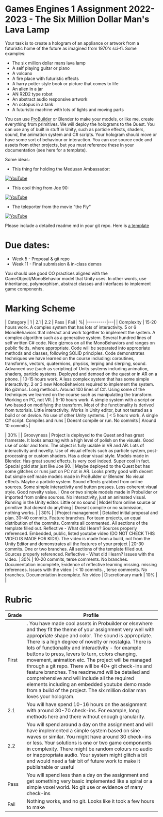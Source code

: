 # Games Engines 1 Assignment 2022-2023 - The Six Million Dollar Man's Lava Lamp

Your task is to create a hologram of an appliance or artwork from a futuristic home of the future as imagined from 1970's sci-fi. Some examples:

- The six million dollar mans lava lamp
- A self playing guitar or piano
- A volcano
- A fire place with futuristic effects
- A harry potter style book or picture that comes to life
- An alien in a jar
- AN R2D2 type robot
- An abstract audio responsive artwork
- An octopus in a tank
- A futuristic machine with lots of lights and moving parts

You can use [ProBuilder](https://unity.com/features/probuilder) or Blender to make your models, or like me, create everything from primitives. We will deploy the holograms to the Quest. You can use any of built in stuff in Unity, such as particle effects, shaders, sound, the animation system and C# scripts. Your hologram should move or have some sort of behaviour or interaction. You can use source code and assets from other projects, but you must reference these in your documentation (see here for a template).
 
Some ideas:

- This thing for holding the Medusan Ambassador:

[![YouTube](http://img.youtube.com/vi/Ljhqz6pF_Uo/0.jpg)](https://www.youtube.com/watch?v=Ljhqz6pF_Uo)

- This cool thing from Joe 90:

[![YouTube](http://img.youtube.com/vi/oaINLn4OKGE/0.jpg)](https://www.youtube.com/watch?v=oaINLn4OKGE)

- The teleporter from the movie "the Fly"

[![YouTube](http://img.youtube.com/vi/sTq2Im2YUOk/0.jpg)](https://www.youtube.com/watch?v=sTq2Im2YUOk)

Please include a detailed readme.md in your git repo. Here is [a template](assignmentreadme.md)

# Due dates:
- Week 5 - Proposal & git repo
- Week 11 - Final submission & in-class demos

 You should use good OO practices aligned with the GameObject/MonoBehavior model that Unity uses. In other words, use inheritance, polymorphism, abstract classes and interfaces to implement game components. 
 
 # Marking Scheme
 
 | Category | 1 | 2.1 | 2.2 | Pass | Fail | %|
 |----------|---|
 | Complexity | 15-20 hours work. A complex system that has lots of interactivity. 5 or 6 MonoBehaviors that interact and work together to implement the system. A complex algorithm such as a generative system. Several hundred lines of self written C# code. Nice gizmos on all the MonoBehaviors and ranges on public fields, where appropriate. Code will be separated into appropriate methods and classes, following SOLID principles. Code demonstrates techniques we have learned on the course including: coroutines, transforms, vectors, quaternions, physics, lerping and slerping, sound. Advanced use (such as scripting) of Unity systems including animation, shaders, particle systems. Deployed and demoed on the quest or in AR on a phone. | 10-15 hours work. A less complex system that has some simple interactivity. 2 or 3 new MonoBehaviors required to implement the system. No gizmos. Long methods. Around 100 lines of C#. Using some of the techniques we learned on the course such as manipulating the transform. Working on PC, not VR. | 5-10 hours work. A simple system with a script or two based on modifying the transform. Most of the functionality is derived from tutorials. Little interactivity. Works in Unity editor, but not tested as a build or on device. No use of other Unity systems. | < 5 hours work. A single C# script. Compiles and runs | Doesnt compile or run. No commits | Around 10 commits   |
 
  | 30% |
 | Groovyness | Project is deployed to the Quest and has great framerate. It looks amazing with a high level of polish on the visuals. Good use of color and form. The object is fully usable in VR and AR. Lots of interactivity and novelty. Use of visual effects such as particle system, post-processing or custom shaders. Has a clear visual style. Models made in Blender. Has great sound effects. Is very cool indeed. Super cool in fact. Special gold star just like Joe 90. | Maybe deployed to the Quest but has some glitches or runs just on PC not in AR. Looks pretty good with decent but simple self made models made in ProBuilder or Blender. No visual effects. Maybe a particle system. Sound effects grabbed from online sources. Some simple interactivity and button presses. Less coherent visual style. Good novelty value.  | One or two simple models made in Probuilder or imported from online sources. No interactivity, just an animated visual. Running in the Unity editor. Little or no sound | Model from online source or primitive that doesnt do anything | Doesnt compile or no submission, nothing works. | 
 | 30% |
 | Project management | Detailed initial proposal and plan. 30-40 commits. Feature branches. For team projects, an equal distribution of the commits. Commits all commented. All sections of the template filled out. Reflective - What did I learn? Sources properly referenced. Embedded, public, listed youtube video (DO NOT CHECK THIS VIDEO IS MADE FOR KIDS). The video is made from a build, not from the Unity Editor and demonstrates all the features of your project | 20-30 commits. One or two branches. All sections of the template filled out. Sources properly referenced. Reflective - What did I learn? Issues with the video. |  30% | 10-20 commits, terse comments. No branches. Documentation incomplete, Evidence of reflective learning missing. missing references. Issues with the video | < 10 commits. , terse comments. No branches. Documentation incomplete. No video
 | Discretionary mark       | 10% | |
 
 # Rubric
 
 | Grade | Profile |
 |-------|---------|
 | First | . You have made cool assets in Probuilder or elsewhere and they fit the theme of your assignment very well with appropriate shape and color.  The sound is appropriate. There is a high degree of novelty or nostalgia. There is lots of functionality and interactivity - for example buttons to press, levers to turn, colors changing, movement, animation etc. The project will be managed through a git repo. There will be 40+ git check-ins and feature branches. The readme.md will be detailed and comprehensive and will include all the required elements including an embedded youtube demo made from a build of the project. The six million dollar man loves your hologram. |
 | 2.1   | You will have spend 10-16 hours on the assignment with around 30-70 check-ins. For example, long methods here and there without enough granularity. | 
 | 2.2   | You will spend around a day on the assignment and will have implemented a simple system based on sine waves or similar. You might have around 30 check-ins or less. Your solutions is one or two game components in complexity. There might be random colours no audio or inappropriate audio. Your system might glitch a bit and would need a fair bit of future work to make it publishable or useful|
 | Pass  | You will spend less than a day on the assignment and get something very basic implemented like a spiral or a simple voxel world. No git use or evidence of many check-ins|
 | Fail  | Nothing works, and no git. Looks like it took a few hours to make | 
 